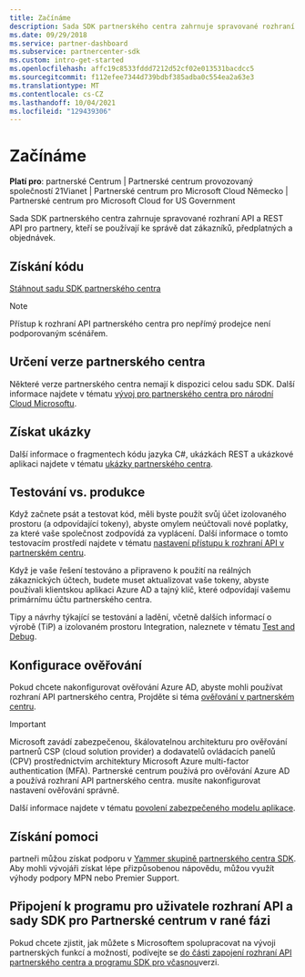 ```yaml
---
title: Začínáme
description: Sada SDK partnerského centra zahrnuje spravované rozhraní API a REST API pro partnery, kteří se používají ke správě dat zákazníků, předplatných a objednávek.
ms.date: 09/29/2018
ms.service: partner-dashboard
ms.subservice: partnercenter-sdk
ms.custom: intro-get-started
ms.openlocfilehash: affc19c8533fddd7212d52cf02e013531bacdcc5
ms.sourcegitcommit: f112efee7344d739bdbf385adba0c554ea2a63e3
ms.translationtype: MT
ms.contentlocale: cs-CZ
ms.lasthandoff: 10/04/2021
ms.locfileid: "129439306"
---
```

# <a name="get-started"></a>Začínáme

**Platí pro**: partnerské Centrum | Partnerské centrum provozovaný společností 21Vianet | Partnerské centrum pro Microsoft Cloud Německo | Partnerské centrum pro Microsoft Cloud for US Government

Sada SDK partnerského centra zahrnuje spravované rozhraní API a REST API pro partnery, kteří se používají ke správě dat zákazníků, předplatných a objednávek.

## <a name="get-the-code"></a>Získání kódu

[Stáhnout sadu SDK partnerského centra](https://go.microsoft.com/fwlink/p/?LinkId=746681)

> [!NOTE]
> Přístup k rozhraní API partnerského centra pro nepřímý prodejce není podporovaným scénářem.

## <a name="determine-your-version-of-partner-center"></a>Určení verze partnerského centra

Některé verze partnerského centra nemají k dispozici celou sadu SDK. Další informace najdete v tématu [vývoj pro partnerského centra pro národní Cloud Microsoftu](developing-for-partner-center-for-microsoft-national-cloud.md).

## <a name="get-the-samples"></a>Získat ukázky

Další informace o fragmentech kódu jazyka C#, ukázkách REST a ukázkové aplikaci najdete v tématu [ukázky partnerského centra](partner-center-samples.md).

## <a name="test-vs-production"></a>Testování vs. produkce

Když začnete psát a testovat kód, měli byste použít svůj účet izolovaného prostoru (a odpovídající tokeny), abyste omylem neúčtovali nové poplatky, za které vaše společnost zodpovídá za vyplácení. Další informace o tomto testovacím prostředí najdete v tématu [nastavení přístupu k rozhraní API v partnerském centru](set-up-api-access-in-partner-center.md).

Když je vaše řešení testováno a připraveno k použití na reálných zákaznických účtech, budete muset aktualizovat vaše tokeny, abyste používali klientskou aplikaci Azure AD a tajný klíč, které odpovídají vašemu primárnímu účtu partnerského centra.

Tipy a návrhy týkající se testování a ladění, včetně dalších informací o výrobě (TiP) a izolovaném prostoru Integration, naleznete v tématu [Test and Debug](test-and-debug.md).

## <a name="configure-your-authentication"></a>Konfigurace ověřování

Pokud chcete nakonfigurovat ověřování Azure AD, abyste mohli používat rozhraní API partnerského centra, Projděte si téma [ověřování v partnerském centru](partner-center-authentication.md).

> [!IMPORTANT]
> Microsoft zavádí zabezpečenou, škálovatelnou architekturu pro ověřování partnerů CSP (cloud solution provider) a dodavatelů ovládacích panelů (CPV) prostřednictvím architektury Microsoft Azure multi-factor authentication (MFA).
Partnerské centrum používá pro ověřování Azure AD a používá rozhraní API partnerského centra. musíte nakonfigurovat nastavení ověřování správně.
>
> Další informace najdete v tématu [povolení zabezpečeného modelu aplikace](enable-secure-app-model.md).

## <a name="get-help"></a>Získání pomoci

partneři můžou získat podporu v [Yammer skupině partnerského centra SDK](https://go.microsoft.com/fwlink/p/?LinkID=717360). Aby mohli vývojáři získat lépe přizpůsobenou nápovědu, můžou využít výhody podpory MPN nebo Premier Support.

## <a name="join-the-partner-center-api-and-sdk-early-adopter-program"></a>Připojení k programu pro uživatele rozhraní API a sady SDK pro Partnerské centrum v rané fázi

Pokud chcete zjistit, jak můžete s Microsoftem spolupracovat na vývoji partnerských funkcí a možností, podívejte se [do části zapojení rozhraní API partnerského centra a programu SDK pro včasnou](early-adopter-program.md)verzi.
